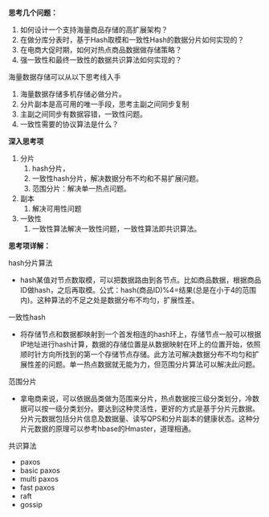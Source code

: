 **思考几个问题：**

1. 如何设计一个支持海量商品存储的高扩展架构？
2. 在做分库分表时，基于Hash取模和一致性Hash的数据分片如何实现的？
3. 在电商大促时期，如何对热点商品数据做存储策略？
4. 强一致性和最终一致性的数据共识算法如何实现的？

海量数据存储可以从以下思考线入手

1. 海量数据存储多机存储必做分片。
2. 分片副本是高可用的唯一手段，思考主副之间同步复制
3. 主副之间同步有数据容错，一致性问题。
4. 一致性需要的协议算法是什么？



**深入思考项**

1. 分片
   1. hash分片，
   2. 一致性hash分片，解决数据分布不均和不易扩展问题。
   3. 范围分片：解决单一热点问题。
2. 副本
   1. 解决可用性问题
3. 一致性
   1. 一致性算法解决一致性问题，一致性算法即共识算法。



**思考项详解：**

hash分片算法

- hash某值对节点数取模，可以把数据路由到各节点。比如商品数据，根据商品ID做hash，之后再取模。公式：hash(商品ID)%4=结果(总是在小于4的范围内)。这种算法的不足之处是数据分布不均匀，扩展性差。

一致性hash

- 将存储节点和数据都映射到一个首发相连的hash环上，存储节点一般可以根据IP地址进行hash计算，数据的存储位置是从数据映射在环上的位置开始，依照顺时针方向所找到的第一个存储节点存储。此方法可解决数据分布不均匀和扩展性差的问题。单一热点数据就无能为力，但范围分片算法可以解决此问题。

范围分片

- 拿电商来说，可以依据品类做为范围来分片，热点数据按三级分类划分，冷数据可以按一级分类划分。要达到这种灵活性，更好的方式是基于分片元数据。分片元数据包括分片信息及数据量、读写QPS和分片副本的健康状态。这种分片元数据的原理可以参考hbase的Hmaster，道理相通。

共识算法

- paxos
- basic paxos
- multi paxos
- fast paxos
- raft
- gossip